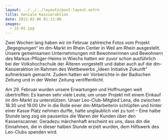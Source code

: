 ```yaml
---
layout: ../../../layouts/post-layout.astro
title: Geniale Kassieraktion
date: 2012-02-06 01:13:00
images:
  - 22-01.jpg
---
```


Zwei Wochen lang haben wir im Februar zahlreiche Fotos vom Projekt „Begegnungen“ im dm-Markt im Rhein Center in Weil am Rhein ausgestellt. Unsere gemeinsamen Unternehmungen mit Bewohnerinnen und Bewohnern des Markus-Pflüger-Heims in Wiechs hatten wir zuvor schon ausführlich bei der Volkshochschule der Älteren vorgestellt und dabei auch auf die dm-Kassieraktion im Rahmen des Wettbewerbs „Ideen Initiative Zukunft“ aufmerksam gemacht. Zudem hatten wir Vorberichte in der Badischen Zeitung und in der Weiler Zeitung veröffentlicht.

Am 29. Februar wurden unsere Erwartungen und Hoffnungen weit übertroffen: Es kamen sehr viele Leute, um unser Projekt mit einem Einkauf im dm-Markt zu unterstützen. Unser Leo-Club-Mitglied Lena, die zwischen 18.30 und 19.00 Uhr in die Rolle einer dm-Mitarbeiterin schlüpfen und hinter einer Kasse Platz nehmen durfte, hatte unglaublich viel zu tun! – Eine halbe Stunde lang zog sie pausenlos die Waren der Kunden über den Kassenscanner. Geradezu märchenhaft erscheint es uns, dass dm die Einnahmen, die in dieser halben Stunde erzielt wurden, dem Hilfswerk des Leo-Clubs spenden wird.
